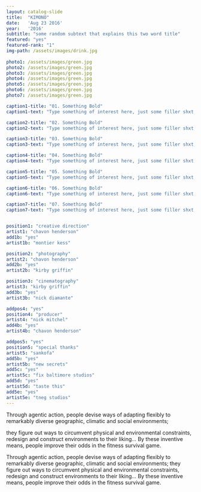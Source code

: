 ```yaml
---
layout: catalog-slide
title:  "KIMONO"
date:   'Aug 23 2016'
year:	'2016'
subtitle: "some random subtext that explains this two word title"
featured: "yes"
featured-rank: "1"
img-path: /assets/images/drink.jpg
 
photo1: /assets/images/green.jpg
photo2: /assets/images/green.jpg
photo3: /assets/images/green.jpg
photo4: /assets/images/green.jpg
photo5: /assets/images/green.jpg
photo6: /assets/images/green.jpg
photo7: /assets/images/green.jpg

caption1-title: "01. Something Bold"
caption1-text: "Type something of interest here, just some filler shxt, no one cares what this says anyway.  Just keep on typing, get it?!"

caption2-title: "02. Something Bold"
caption2-text: "Type something of interest here, just some filler shxt, no one cares what this says anyway.  Just keep on typing, get it?!"

caption3-title: "03. Something Bold"
caption3-text: "Type something of interest here, just some filler shxt, no one cares what this says anyway.  Just keep on typing, get it?!"

caption4-title: "04. Something Bold"
caption4-text: "Type something of interest here, just some filler shxt, no one cares what this says anyway.  Just keep on typing, get it?!"

caption5-title: "05. Something Bold"
caption5-text: "Type something of interest here, just some filler shxt, no one cares what this says anyway.  Just keep on typing, get it?!"

caption6-title: "06. Something Bold"
caption6-text: "Type something of interest here, just some filler shxt, no one cares what this says anyway.  Just keep on typing, get it?!"

caption7-title: "07. Something Bold"
caption7-text: "Type something of interest here, just some filler shxt, no one cares what this says anyway.  Just keep on typing, get it?!"


position1: "creative direction"
artist1: "chavon henderson"
add1b: "yes"
artist1b: "montier kess"

position2: "photography"
artist2: "chavon henderson"
add2b: "yes"
artist2b: "kirby griffin"

position3: "cinematography"
artist3: "kirby griffin"
add3b: "yes"
artist3b: "nick diamante"

addpos4: "yes"
position4: "producer"
artist4: "nick mitchel"
add4b: "yes"
artist4b: "chavon henderson"

addpos5: "yes"
position5: "special thanks"
artist5: "sankofa"
add5b: "yes"
artist5b: "new secrets"
add5c: "yes"
artist5c: "fix baltimore studios"
add5d: "yes"
artist5d: "taste this"
add5e: "yes"
artist5e: "tneg studios"
---
```



Through agentic action, people devise ways of adapting flexibly to remarkably diverse geographic, climatic and social environments; 


they figure out ways to circumvent physical and environmental constraints, redesign and construct environments to their liking… By these inventive means, people improve their odds in the fitness survival game.  

Through agentic action, people devise ways of adapting flexibly to remarkably diverse geographic, climatic and social environments; they figure out ways to circumvent physical and environmental constraints, redesign and construct environments to their liking… By these inventive means, people improve their odds in the fitness survival game.  